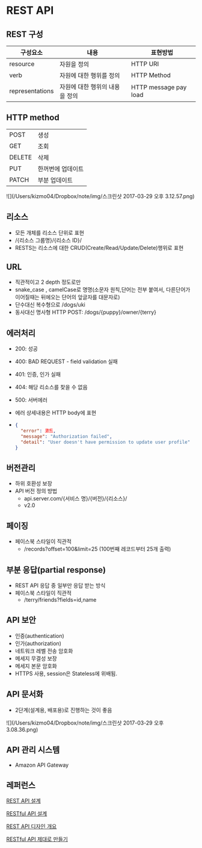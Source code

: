 # REST API



## REST 구성

| 구성요소            | 내용                | 표현방법                  |
| --------------- | ----------------- | --------------------- |
| resource        | 자원을 정의            | HTTP URI              |
| verb            | 자원에 대한 행위를 정의     | HTTP Method           |
| representations | 자원에 대한 행위의 내용을 정의 | HTTP message pay load |



## HTTP method

|        |           |
| ------ | --------- |
| POST   | 생성        |
| GET    | 조회        |
| DELETE | 삭제        |
| PUT    | 한꺼번에 업데이트 |
| PATCH  | 부분 업데이트   |

![](/Users/kizmo04/Dropbox/note/img/스크린샷 2017-03-29 오후 3.12.57.png)



## 리소스

* 모든 개체를 리소스 단위로 표현
* /{리소스 그룹명}/{리소스 ID}/
* RESTS는 리소스에 대한 CRUD(Create/Read/Update/Delete)행위로 표현



## URL

* 직관적이고 2 depth 정도로만
* snake_case , camelCase로 명명(소문자 원칙,단어는 전부 붙여서, 다른단어가 이어질때는 뒤에오는 단어의 앞글자를 대문자로)
* 단수대신 복수형으로 /dogs/uki
* 동사대신 명사형 HTTP POST: /dogs/{puppy}/owner/{terry}



## 에러처리

* 200: 성공

* 400: BAD REQUEST - field validation 실패

* 401: 인증, 인가 실패

* 404: 해당 리소스를 찾을 수 없음

* 500: 서버에러

* 에러 상세내용은 HTTP body에 표현

* ```json
  {
    "error": 코드,
    "message": "Authorization failed",
    "detail": "User doesn't have permission to update user profile"
  }
  ```



## 버전관리

* 하위 호환성 보장 
* API 버전 정의 방법 
  * api.server.com/{서비스 명}/{버전}/{리소스}/
  * v2.0



## 페이징

* 페이스북 스타일이 직관적
  * /records?offset=100&limit=25 (100번째 레코드부터 25개 출력)



## 부분 응답(partial response)

* REST API 응답 중 일부만 응답 받는 방식
* 페이스북 스타일이 직관적
  * /terry/friends?fields=id,name



## API 보안

* 인증(authentication)
* 인가(authorization)
* 네트워크 레벨 전송 암호화
* 메세지 무결성 보장
* 메세지 본문 암호화
* HTTPS 사용, session은 Stateless에 위배됨. 



## API 문서화

* 2단계(설계용, 배포용)로 진행하는 것이 좋음

![](/Users/kizmo04/Dropbox/note/img/스크린샷 2017-03-29 오후 3.08.36.png)



## API 관리 시스템

* Amazon API Gateway



## 레퍼런스

[REST API 설계](https://www.slideshare.net/Byungwook/rest-api-60505484)

[RESTful API 설계](https://www.slideshare.net/brotherjinho/restful-api-64494716)

[REST API 디자인 개요](https://www.slideshare.net/nexusz99/rest-api-48600643)

[RESTful API 제대로 만들기](https://www.slideshare.net/ssuser7887b3/restful-api?next_slideshow=1)